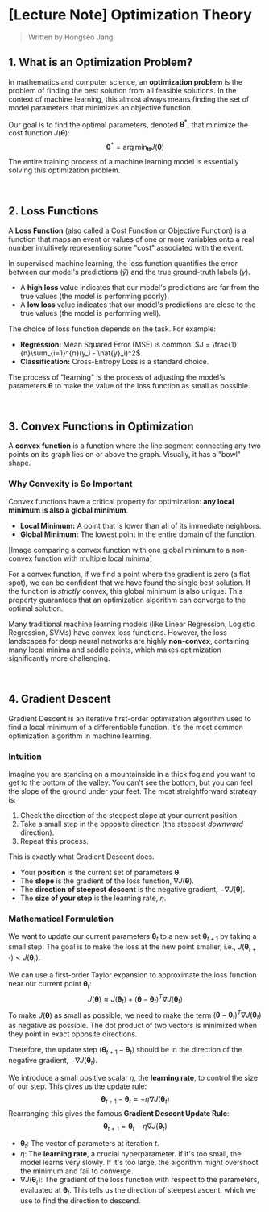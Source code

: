 # [Lecture Note] Optimization Theory

> Written by Hongseo Jang

## 1. What is an Optimization Problem?

In mathematics and computer science, an **optimization problem** is the problem of finding the best solution from all feasible solutions. In the context of machine learning, this almost always means finding the set of model parameters that minimizes an objective function.

Our goal is to find the optimal parameters, denoted $\boldsymbol{\theta}^*$, that minimize the cost function $J(\boldsymbol{\theta})$:
$$
\boldsymbol{\theta}^* = \arg\min_{\boldsymbol{\theta}} J(\boldsymbol{\theta})
$$
The entire training process of a machine learning model is essentially solving this optimization problem.

<br>

## 2. Loss Functions

A **Loss Function** (also called a Cost Function or Objective Function) is a function that maps an event or values of one or more variables onto a real number intuitively representing some "cost" associated with the event.

In supervised machine learning, the loss function quantifies the error between our model's predictions ($\hat{y}$) and the true ground-truth labels ($y$).
* A **high loss** value indicates that our model's predictions are far from the true values (the model is performing poorly).
* A **low loss** value indicates that our model's predictions are close to the true values (the model is performing well).

The choice of loss function depends on the task. For example:
* **Regression:** Mean Squared Error (MSE) is common. $J = \frac{1}{n}\sum_{i=1}^{n}(y_i - \hat{y}_i)^2$.
* **Classification:** Cross-Entropy Loss is a standard choice.

The process of "learning" is the process of adjusting the model's parameters $\boldsymbol{\theta}$ to make the value of the loss function as small as possible.

<br>

## 3. Convex Functions in Optimization

A **convex function** is a function where the line segment connecting any two points on its graph lies on or above the graph. Visually, it has a "bowl" shape.



### Why Convexity is So Important

Convex functions have a critical property for optimization: **any local minimum is also a global minimum**.

* **Local Minimum:** A point that is lower than all of its immediate neighbors.
* **Global Minimum:** The lowest point in the entire domain of the function.

[Image comparing a convex function with one global minimum to a non-convex function with multiple local minima]

For a convex function, if we find a point where the gradient is zero (a flat spot), we can be confident that we have found the single best solution. If the function is *strictly* convex, this global minimum is also unique. This property guarantees that an optimization algorithm can converge to the optimal solution.

Many traditional machine learning models (like Linear Regression, Logistic Regression, SVMs) have convex loss functions. However, the loss landscapes for deep neural networks are highly **non-convex**, containing many local minima and saddle points, which makes optimization significantly more challenging.

<br>

## 4. Gradient Descent

Gradient Descent is an iterative first-order optimization algorithm used to find a local minimum of a differentiable function. It's the most common optimization algorithm in machine learning.

### Intuition

Imagine you are standing on a mountainside in a thick fog and you want to get to the bottom of the valley. You can't see the bottom, but you can feel the slope of the ground under your feet. The most straightforward strategy is:
1.  Check the direction of the steepest slope at your current position.
2.  Take a small step in the opposite direction (the steepest *downward* direction).
3.  Repeat this process.

This is exactly what Gradient Descent does.
* Your **position** is the current set of parameters $\boldsymbol{\theta}$.
* The **slope** is the gradient of the loss function, $\nabla J(\boldsymbol{\theta})$.
* The **direction of steepest descent** is the negative gradient, $-\nabla J(\boldsymbol{\theta})$.
* The **size of your step** is the learning rate, $\eta$.

### Mathematical Formulation

We want to update our current parameters $\boldsymbol{\theta}_t$ to a new set $\boldsymbol{\theta}_{t+1}$ by taking a small step. The goal is to make the loss at the new point smaller, i.e., $J(\boldsymbol{\theta}_{t+1}) < J(\boldsymbol{\theta}_t)$.

We can use a first-order Taylor expansion to approximate the loss function near our current point $\boldsymbol{\theta}_t$:
$$
J(\boldsymbol{\theta}) \approx J(\boldsymbol{\theta}_t) + (\boldsymbol{\theta} - \boldsymbol{\theta}_t)^T \nabla J(\boldsymbol{\theta}_t)
$$
To make $J(\boldsymbol{\theta})$ as small as possible, we need to make the term $(\boldsymbol{\theta} - \boldsymbol{\theta}_t)^T \nabla J(\boldsymbol{\theta}_t)$ as negative as possible. The dot product of two vectors is minimized when they point in exact opposite directions.

Therefore, the update step $(\boldsymbol{\theta}_{t+1} - \boldsymbol{\theta}_t)$ should be in the direction of the negative gradient, $-\nabla J(\boldsymbol{\theta}_t)$.

We introduce a small positive scalar $\eta$, the **learning rate**, to control the size of our step. This gives us the update rule:
$$
\boldsymbol{\theta}_{t+1} - \boldsymbol{\theta}_t = - \eta \nabla J(\boldsymbol{\theta}_t)
$$
Rearranging this gives the famous **Gradient Descent Update Rule**:
$$
\boldsymbol{\theta}_{t+1} = \boldsymbol{\theta}_t - \eta \nabla J(\boldsymbol{\theta}_t)
$$

* $\boldsymbol{\theta}_t$: The vector of parameters at iteration $t$.
* $\eta$: The **learning rate**, a crucial hyperparameter. If it's too small, the model learns very slowly. If it's too large, the algorithm might overshoot the minimum and fail to converge.
* $\nabla J(\boldsymbol{\theta}_t)$: The gradient of the loss function with respect to the parameters, evaluated at $\boldsymbol{\theta}_t$. This tells us the direction of steepest ascent, which we use to find the direction to descend.